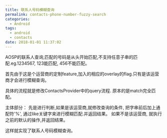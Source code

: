 ```yaml
---
title: 联系人号码模糊查询
permalink: contacts-phone-number-fuzzy-search
categories:
  - Android
tags:
  - android
  - contacts
date: 2018-01-01 11:37:02
---
```


AOSP的联系人查询,匹配的号码是从头开始匹配,不支持任意子串的匹配.eg.1234567, 123能匹配, 456不能匹配。

首先由于这是个运营商的定制feature,加入的相应的overlay的flag.只有是该运营商才会进行模糊查询。

具体的流程就是修改ContactsProvider中的query流程. 原本的是match完全匹配。

主体部分：
先是进行判断,如果是该运营商,就修改查询的条件, 把字串前后加上通配符'%', 通过like关键字来进行模糊匹配.并返回结果。
如果不是该运营商, 就执行之前的默认的操作,并返回结果。

这样就实现了联系人号码模糊查询。
